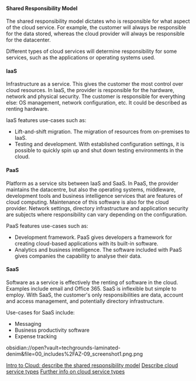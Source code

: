 
#### Shared Responsibility Model
The shared responsibility model dictates who is responsible for what aspect of the cloud service. For example, the customer will always be responsible for the data stored, whereas the cloud provider will always be responsible for the datacenter.

Different types of cloud services will determine responsibility for some services, such as the applications or operating systems used.

#### IaaS
Infrastructure as a service. This gives the customer the most control over cloud resources. In IaaS, the provider is responsible for the hardware, network and physical security. The customer is responsible for everything else: OS management, network configuration, etc. It could be described as renting hardware.

IaaS features use-cases such as:
* Lift-and-shift migration. The migration of resources from on-premises to IaaS.
* Testing and development. With established configuration settings, it is possible to quickly spin up and shut down testing environments in the cloud.

#### PaaS
Platform as a service sits between IaaS and SaaS. In PaaS, the provider maintains the datacentre, but also the operating systems, middleware, development tools and business intelligence services that are features of cloud computing. Maintenance of this software is also for the cloud provider. Network settings, directory infrastructure and application security are subjects where responsibility can vary depending on the configuration.

PaaS features use-cases such as:
* Development framework. PaaS gives developers a framework for creating cloud-based applications with its built-in software.
* Analytics and business intelligence. The software included with PaaS gives companies the capability to analyse their data.

#### SaaS
Software as a service is effectively the renting of software in the cloud. Examples include email and Office 365. SaaS is inflexible but simple to employ. With SaaS, the customer's only responsibilities are data, account and access management, and potentially directory infrastructure.

Use-cases for SaaS include:
* Messaging
* Business productivity software
* Expense tracking


obsidian://open?vault=techgrounds-laminated-denim&file=00_includes%2FAZ-09_screenshot1.png.png

[Intro to Cloud: describe the shared responsibility model](https://learn.microsoft.com/en-us/training/modules/describe-cloud-compute/4-describe-shared-responsibility-model)
[Describe cloud service types](https://learn.microsoft.com/en-us/training/modules/describe-cloud-service-types/)
[Further info on cloud service types](https://www.microsoftpressstore.com/articles/article.aspx?p=2979073&seqNum=2)
